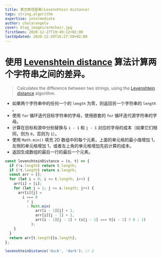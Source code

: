 ```yaml
---
title: 莱文斯坦距离(Levenshtein distance)
tags: string,algorithm
expertise: intermediate
author: chalarangelo
cover: blog_images/armchair.jpg
firstSeen: 2020-12-27T19:49:12+02:00
lastUpdated: 2020-12-29T16:27:50+02:00
---
```


# 使用 [Levenshtein distance](https://en.wikipedia.org/wiki/Levenshtein_distance) 算法计算两个字符串之间的差异。
> Calculates the difference between two strings, using the [Levenshtein distance](https://en.wikipedia.org/wiki/Levenshtein_distance) algorithm.

- 如果两个字符串中的任何一个的 `length` 为零，则返回另一个字符串的 `length` 。
- 使用 `for` 循环迭代目标字符串的字母，使用嵌套的 `for` 循环迭代源字符串的字母。
- 计算在目标和源中分别替换与 `i - 1` 和 `j - 1` 对应的字母的成本（如果它们相同，则为 `0`，否则为 `1`）。
- 使用 `Math.min()` 填充 2D 数组中的每个元素，上面的单元格的最小值增加 1，左侧的单元格增加 1，或者左上角的单元格增加先前计算的成本。
- 返回生成数组的最后一行的最后一个元素。

```js
const levenshteinDistance = (s, t) => {
  if (!s.length) return t.length;
  if (!t.length) return s.length;
  const arr = [];
  for (let i = 0; i <= t.length; i++) {
    arr[i] = [i];
    for (let j = 1; j <= s.length; j++) {
      arr[i][j] =
        i === 0
          ? j
          : Math.min(
              arr[i - 1][j] + 1,
              arr[i][j - 1] + 1,
              arr[i - 1][j - 1] + (s[j - 1] === t[i - 1] ? 0 : 1)
            );
    }
  }
  return arr[t.length][s.length];
};
```

```js
levenshteinDistance('duck', 'dark'); // 2
```

